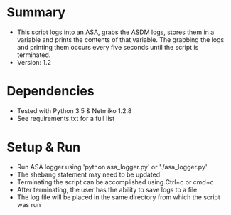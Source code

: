 Summary
===
* This script logs into an ASA, grabs the ASDM logs, stores them in a variable and prints the contents of that variable. The grabbing the logs and printing them occurs every five seconds until the script is terminated.
* Version: 1.2

Dependencies
====
* Tested with Python 3.5 & Netmiko 1.2.8
* See requirements.txt for a full list

Setup & Run
====
* Run ASA logger using 'python asa_logger.py' or './asa_logger.py'
* The shebang statement may need to be updated
* Terminating the script can be accomplished using Ctrl+c or cmd+c
* After terminating, the user has the ability to save logs to a file
* The log file will be placed in the same directory from which the script was run